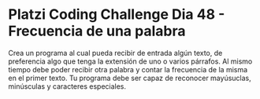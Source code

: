 # Platzi Coding Challenge Dia 48 - Frecuencia de una palabra

Crea un programa al cual pueda recibir de entrada algún texto, de preferencia algo que tenga la extensión de uno o varios párrafos. Al mismo tiempo debe poder recibir otra palabra y contar la frecuencia de la misma en el primer texto. Tu programa debe ser capaz de reconocer mayúsuclas, minúsculas y caracteres especiales.
